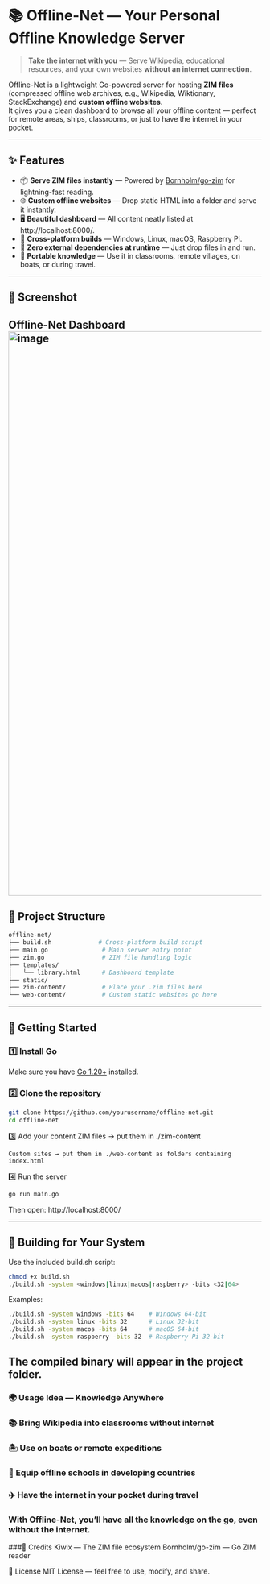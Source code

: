 # 📚 Offline-Net — Your Personal Offline Knowledge Server

> **Take the internet with you** — Serve Wikipedia, educational resources, and your own websites **without an internet connection**.

Offline-Net is a lightweight Go-powered server for hosting **ZIM files** (compressed offline web archives, e.g., Wikipedia, Wiktionary, StackExchange) and **custom offline websites**.  
It gives you a clean dashboard to browse all your offline content — perfect for remote areas, ships, classrooms, or just to have the internet in your pocket.

---

## ✨ Features

- 📦 **Serve ZIM files instantly** — Powered by [Bornholm/go-zim](https://pkg.go.dev/github.com/Bornholm/go-zim) for lightning-fast reading.
- 🌐 **Custom offline websites** — Drop static HTML into a folder and serve it instantly.
- 🖥 **Beautiful dashboard** — All content neatly listed at http://localhost:8000/.
- 🔌 **Cross-platform builds** — Windows, Linux, macOS, Raspberry Pi.
- 🚀 **Zero external dependencies at runtime** — Just drop files in and run.
- 📡 **Portable knowledge** — Use it in classrooms, remote villages, on boats, or during travel.

---

## 📸 Screenshot

Offline-Net Dashboard
<img width="1049" height="1121" alt="image" src="https://github.com/user-attachments/assets/727cb4c9-9ca4-4f2b-b230-cd5a4d2aa4be" />
---

## 📂 Project Structure
```graphql
offline-net/
├── build.sh             # Cross-platform build script
├── main.go               # Main server entry point
├── zim.go                # ZIM file handling logic
├── templates/
│   └── library.html      # Dashboard template
├── static/               
├── zim-content/          # Place your .zim files here
└── web-content/          # Custom static websites go here
```

---

## 🚀 Getting Started

### 1️⃣ Install Go
Make sure you have [Go 1.20+](https://go.dev/dl/) installed.

### 2️⃣ Clone the repository
```bash
git clone https://github.com/yourusername/offline-net.git
cd offline-net
```

3️⃣ Add your content
ZIM files → put them in ./zim-content

```
Custom sites → put them in ./web-content as folders containing index.html
```

4️⃣ Run the server
```bash
go run main.go
```

Then open:
http://localhost:8000/

---
## 🔨 Building for Your System

Use the included build.sh script:

```bash
chmod +x build.sh
./build.sh -system <windows|linux|macos|raspberry> -bits <32|64>
```
Examples:

```bash
./build.sh -system windows -bits 64    # Windows 64-bit
./build.sh -system linux -bits 32      # Linux 32-bit
./build.sh -system macos -bits 64      # macOS 64-bit
./build.sh -system raspberry -bits 32  # Raspberry Pi 32-bit
```

## The compiled binary will appear in the project folder.

### 🌍 Usage Idea — Knowledge Anywhere
### 📚 Bring Wikipedia into classrooms without internet
### 🏝 Use on boats or remote expeditions
### 🏫 Equip offline schools in developing countries
### ✈️ Have the internet in your pocket during travel
### With Offline-Net, you’ll have all the knowledge on the go, even without the internet.


###🙏 Credits
Kiwix — The ZIM file ecosystem
Bornholm/go-zim — Go ZIM reader

📜 License
MIT License — feel free to use, modify, and share.
